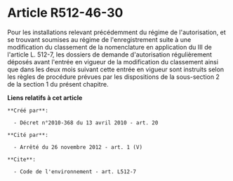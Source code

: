 # Article R512-46-30

Pour les installations relevant précédemment du régime de l'autorisation, et se trouvant soumises au régime de
l'enregistrement suite à une modification du classement de la nomenclature en application du III de l'article L. 512-7, les
dossiers de demande d'autorisation régulièrement déposés avant l'entrée en vigueur de la modification du classement ainsi que
dans les deux mois suivant cette entrée en vigueur sont instruits selon les règles de procédure prévues par les dispositions
de la sous-section 2 de la section 1 du présent chapitre.

**Liens relatifs à cet article**

	**Créé par**:

	  - Décret n°2010-368 du 13 avril 2010 - art. 20

	**Cité par**:

	  - Arrêté du 26 novembre 2012 - art. 1 (V)

	**Cite**:

	  - Code de l'environnement - art. L512-7
